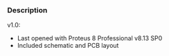 ### Description

v1.0:
- Last opened with Proteus 8 Professional v8.13 SP0
- Included schematic and PCB layout
